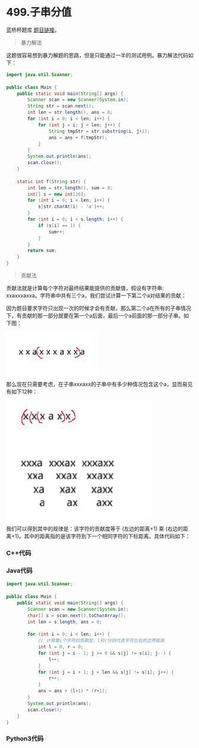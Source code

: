 # 499.子串分值

蓝桥杯题库 [题目链接](https://www.lanqiao.cn/problems/499/learning/)。

> 暴力解法

这题很容易想到暴力解题的思路，但是只能通过一半的测试用例。暴力解法代码如下：

```Java
import java.util.Scanner;

public class Main {
    public static void main(String[] args) {
        Scanner scan = new Scanner(System.in);
        String str = scan.next();
        int len = str.length(), ans = 0;
        for (int i = 0; i < len; i++) {
            for (int j = i; j < len; j++) {
                String tmpStr = str.substring(i, j+1);
                ans = ans + f(tmpStr);
            }
        }
        System.out.println(ans);
        scan.close();
    }

    static int f(String str) {
        int len = str.length(), sum = 0;
        int[] s = new int[26];
        for (int i = 0; i < len; i++) {
            s[str.charAt(i) - 'a']++;
        }
        for (int i = 0; i < s.length; i++) {
            if (s[i] == 1) {
                sum++;
            }
        }
        return sum;
    }
}
```

> 贡献法

贡献法就是计算每个字符对最终结果能提供的贡献值，假设有字符串: xxaxxxaxxa。字符串中共有三个a，我们尝试计算一下第二个a对结果的贡献：

因为题目要求字符只出现一次的时候才会有贡献，那么第二个a在所有的子串情况下，有贡献的那一部分就要在第一个a后面，最后一个a前面的那一部分子串。如下图：

![Alt text](../../image/20240125214215.png)

那么现在只需要考虑，在子串xxxaxx的子串中有多少种情况包含这个a，显而易见有如下12种：

![Alt text](../../image/20240125214800.png)

我们可以得到其中的规律是：该字符的贡献度等于 (左边的距离+1) 乘 (右边的距离+1)。其中的距离指的是该字符到下一个相同字符的下标距离。具体代码如下：
### C++代码

### Java代码
```Java
import java.util.Scanner;

public class Main {
    public static void main(String[] args) {
        Scanner scan = new Scanner(System.in);
        char[] s = scan.next().toCharArray();
        int len = s.length, ans = 0;

        for (int i = 0; i < len; i++) {
            // 计算第i个字符的贡献度，l和r分别代表字符左右的边界距离
            int l = 0, r = 0;
            for (int j = i - 1; j >= 0 && s[j] != s[i]; j--) {
                l++;
            }
            for (int j = i + 1; j < len && s[j] != s[i]; j++) {
                r++;
            }
            ans = ans + (l+1) * (r+1);
        }
        System.out.println(ans);
        scan.close();
    }
}
```

### Python3代码